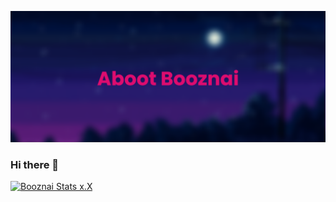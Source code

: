 ![Aboot Photo Banner](https://github.com/i9bonsai/i9bonsai/blob/main/bannercompleted.png?raw=true)

### Hi there 👋

[![Booznai Stats x.X](https://github-readme-stats.vercel.app/api?username=i9bonsai&count_private=true&show_icons=true)
](https://github.com/anuraghazra/github-readme-stats)


<!--
**i9bonsai/i9bonsai** is a ✨ _special_ ✨ repository because its `README.md` (this file) appears on your GitHub profile.

Here are some ideas to get you started:

- 🔭 I’m currently working on ...
- 🌱 I’m currently learning ...
- 👯 I’m looking to collaborate on ...
- 🤔 I’m looking for help with ...
- 💬 Ask me about ...
- 📫 How to reach me: ...
- 😄 Pronouns: ...
- ⚡ Fun fact: ...
-->

